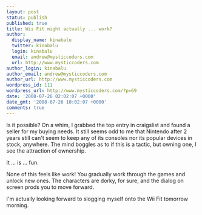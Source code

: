 ```yaml
---
layout: post
status: publish
published: true
title: Wii Fit might actually ... work?
author:
  display_name: kinabalu
  twitter: kinabalu
  login: kinabalu
  email: andrew@mysticcoders.com
  url: http://www.mysticcoders.com
author_login: kinabalu
author_email: andrew@mysticcoders.com
author_url: http://www.mysticcoders.com
wordpress_id: 111
wordpress_url: http://www.mysticcoders.com/?p=69
date: '2008-07-26 02:02:07 +0000'
date_gmt: '2008-07-26 10:02:07 +0000'
comments: true
---
```

Is it possible?  On a whim, I grabbed the top entry in craigslist and found a seller for my buying needs.  It still seems odd to me that Nintendo after 2 years still can't seem to keep any of its consoles nor its popular devices in stock, anywhere.  The mind boggles as to if this is a tactic, but owning one, I see the attraction of ownership.

It ... is ... fun.

None of this feels like work! You gradually work through the games and unlock new ones.  The characters are dorky, for sure, and the dialog on screen prods you to move forward.

I'm actually looking forward to slogging myself onto the Wii Fit tomorrow morning.

